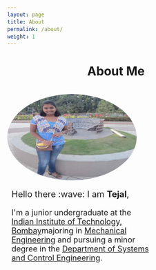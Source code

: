 ```yaml
---
layout: page
title: About
permalink: /about/
weight: 1
---
```


<!-- # **About Me** -->
<h1 style="text-align: center;"><b>About Me</b></h1>
<br>

<div class="row">

  <div class="column">
  <img class="profilepic" style="float: left; border-radius: 50%;" src="../imgs/me5.jpg" alt="Kitten" title="A cute kitten" width="300" height="200" />
  </div>

<div class="column" style="width: 66%; margin-left: 10px">

  <p style="font-size: 20px">Hello there  :wave: I am <b>Tejal</b>,</p>
    <p style="font-size: 18px">
    I'm a junior undergraduate at the <a href="https://www.iitb.ac.in/">Indian Institute of Technology, Bombay</a>majoring in <a href="https://www.me.iitb.ac.in/">Mechanical Engineering</a> and pursuing a minor degree in the <a href="https://www.cse.iitb.ac.in/">Department of Systems and Control Engineering</a>. <br>

<!-- <div class="row">
{% include about/skills.html title="Programming Skills" source=site.data.programming-skills %}
{% include about/skills.html title="Other Skills" source=site.data.other-skills %}
</div>

<div class="row">
{% include about/timeline.html %}
</div> -->
